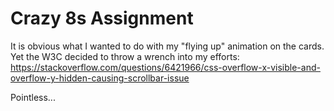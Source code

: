 # Crazy 8s Assignment

It is obvious what I wanted to do with my "flying up" animation on the cards. Yet the W3C decided to throw a wrench into my efforts: https://stackoverflow.com/questions/6421966/css-overflow-x-visible-and-overflow-y-hidden-causing-scrollbar-issue

Pointless...